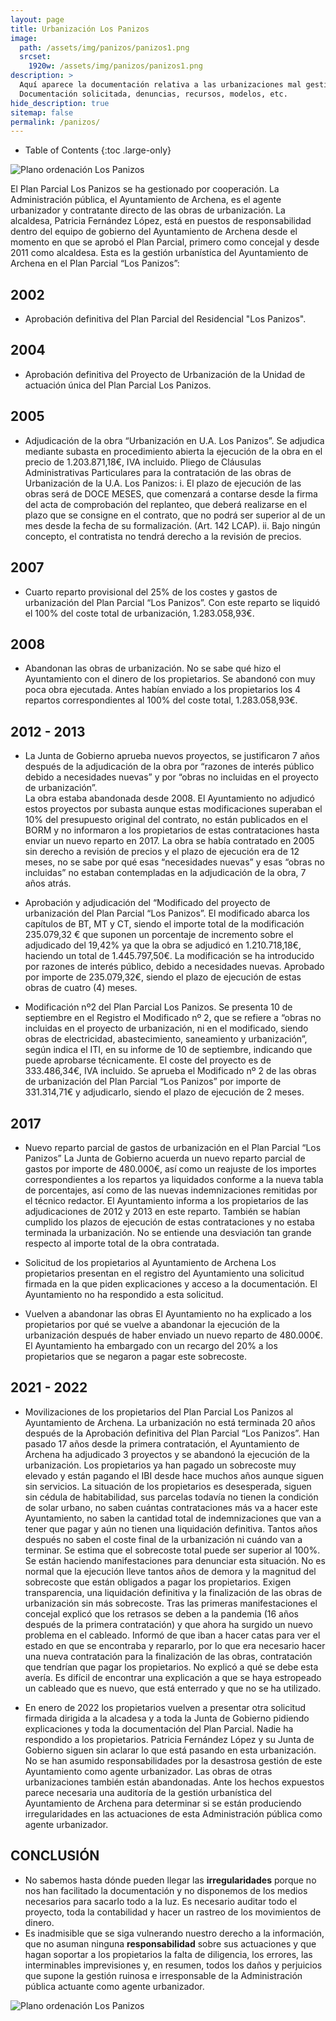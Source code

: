 ```yaml
---
layout: page
title: Urbanización Los Panizos
image: 
  path: /assets/img/panizos/panizos1.png
  srcset:
    1920w: /assets/img/panizos/panizos1.png
description: >
  Aquí aparece la documentación relativa a las urbanizaciones mal gestionadas por el Ayuntamiento de Archena.
  Documentación solicitada, denuncias, recursos, modelos, etc. 
hide_description: true
sitemap: false
permalink: /panizos/
---
```


- Table of Contents
{:toc .large-only}

![Plano ordenación Los Panizos](/assets/img/panizos/panizos1.png)

El Plan Parcial Los Panizos se ha gestionado por cooperación. La Administración pública, el Ayuntamiento de Archena, es el agente urbanizador y contratante directo de las obras de urbanización. 
La alcaldesa, Patricia Fernández López, está en puestos de responsabilidad dentro del equipo de gobierno del Ayuntamiento de Archena desde el momento en que se aprobó el Plan Parcial, primero como concejal y desde 2011 como alcaldesa. 
Esta es la gestión urbanística del Ayuntamiento de Archena en el Plan Parcial “Los Panizos”:

## 2002
- Aprobación definitiva del Plan Parcial del Residencial "Los Panizos". 

## 2004
- Aprobación definitiva del Proyecto de Urbanización de la Unidad de actuación única del Plan Parcial Los Panizos.

## 2005
- Adjudicación de la obra “Urbanización en U.A. Los Panizos”.
Se adjudica mediante subasta en procedimiento abierta la ejecución de la obra en el precio de 1.203.871,18€, IVA incluido.
Pliego de Cláusulas Administrativas Particulares para la contratación de las obras de Urbanización de la U.A. Los Panizos:
  i.	El plazo de ejecución de las obras será de DOCE MESES, que comenzará a contarse desde la firma del acta de comprobación del replanteo, que deberá realizarse en el plazo que se consigne en el contrato, que no podrá ser superior al de un mes desde la fecha de su formalización. (Art. 142 LCAP).
  ii.	Bajo ningún concepto, el contratista no tendrá derecho a la revisión de precios.

## 2007
- Cuarto reparto provisional del 25% de los costes y gastos de urbanización del Plan Parcial “Los Panizos”.
Con este reparto se liquidó el 100% del coste total de urbanización, 1.283.058,93€.

## 2008
- Abandonan las obras de urbanización. 
No se sabe qué hizo el Ayuntamiento con el dinero de los propietarios. Se abandonó con muy poca obra ejecutada. Antes habían enviado a los propietarios los 4 repartos correspondientes al 100% del coste total, 1.283.058,93€. 

## 2012 - 2013
- La Junta de Gobierno aprueba nuevos proyectos, se justificaron 7 años después de la adjudicación de la obra por “razones de interés público debido a necesidades nuevas” y por “obras no incluidas en el proyecto de urbanización”.  
La obra estaba abandonada desde 2008. El Ayuntamiento no adjudicó estos proyectos por subasta aunque estas modificaciones superaban el 10% del presupuesto original del contrato, no están publicados en el BORM y no informaron a los propietarios de estas contrataciones hasta enviar un nuevo reparto en 2017. 
La obra se había contratado en 2005 sin derecho a revisión de precios y el plazo de ejecución era de 12 meses, no se sabe por qué esas “necesidades nuevas” y esas “obras no incluidas” no estaban contempladas en la adjudicación de la obra, 7 años atrás. 

- Aprobación y adjudicación del “Modificado del proyecto de urbanización del Plan Parcial “Los Panizos”.
El modificado abarca los capítulos de BT, MT y CT, siendo el importe total de la modificación 235.079,32 € que suponen un porcentaje de incremento sobre el adjudicado del 19,42% ya que la obra se adjudicó en 1.210.718,18€, haciendo un total de 1.445.797,50€.
La modificación se ha introducido por razones de interés público, debido a necesidades nuevas.
Aprobado por importe de 235.079,32€, siendo el plazo de ejecución de estas obras de cuatro (4) meses.

- Modificación nº2 del Plan Parcial Los Panizos.
Se presenta 10 de septiembre en el Registro el Modificado nº 2, que se refiere a “obras no incluidas en el proyecto de urbanización, ni en el modificado, siendo obras de electricidad, abastecimiento, saneamiento y urbanización”, según indica el ITI, en su informe de 10 de septiembre, indicando que puede aprobarse técnicamente. El coste del proyecto es de 333.486,34€, IVA incluido. 
Se aprueba el Modificado nº 2 de las obras de urbanización del Plan Parcial “Los Panizos” por importe de 331.314,71€ y adjudicarlo, siendo el plazo de ejecución de 2 meses.

## 2017
- Nuevo reparto parcial de gastos de urbanización en el Plan Parcial “Los Panizos” 
La Junta de Gobierno acuerda un nuevo reparto parcial de gastos por importe de 480.000€, así como un reajuste de los importes correspondientes a los repartos ya liquidados conforme a la nueva tabla de porcentajes, así como de las nuevas indemnizaciones remitidas por el técnico redactor.
El Ayuntamiento informa a los propietarios de las adjudicaciones de 2012 y 2013 en este reparto. También se habían cumplido los plazos de ejecución de estas contrataciones y no estaba terminada la urbanización. 
No se entiende una desviación tan grande respecto al importe total de la obra contratada. 

- Solicitud de los propietarios al Ayuntamiento de Archena
Los propietarios presentan en el registro del Ayuntamiento una solicitud firmada en la que piden explicaciones y acceso a la documentación. El Ayuntamiento no ha respondido a esta solicitud. 

- Vuelven a abandonar las obras 
El Ayuntamiento no ha explicado a los propietarios por qué se vuelve a abandonar la ejecución de la urbanización después de haber enviado un nuevo reparto de 480.000€. El Ayuntamiento ha embargado con un recargo del 20% a los propietarios que se negaron a pagar este sobrecoste.

## 2021 - 2022
- Movilizaciones de los propietarios del Plan Parcial Los Panizos al Ayuntamiento de Archena. La urbanización no está terminada 20 años después de la Aprobación definitiva del Plan Parcial “Los Panizos”.
Han pasado 17 años desde la primera contratación, el Ayuntamiento de Archena ha adjudicado 3 proyectos y se abandonó la ejecución de la urbanización. Los propietarios ya han pagado un sobrecoste muy elevado y están pagando el IBI desde hace muchos años aunque siguen sin servicios. 
La situación de los propietarios es desesperada, siguen sin cédula de habitabilidad, sus parcelas todavía no tienen la condición de solar urbano, no saben cuántas contrataciones más va a hacer este Ayuntamiento, no saben la cantidad total de indemnizaciones que van a tener que pagar y aún no tienen una liquidación definitiva. Tantos años después no saben el coste final de la urbanización ni cuándo van a terminar. Se estima que el sobrecoste total puede ser superior al 100%.
Se están haciendo manifestaciones para denunciar esta situación. No es normal que la ejecución lleve tantos años de demora y la magnitud del sobrecoste que están obligados a pagar los propietarios. Exigen transparencia, una liquidación definitiva y la finalización de las obras de urbanización sin más sobrecoste. 
Tras las primeras manifestaciones el concejal explicó que los retrasos se deben a la pandemia (16 años después de la primera contratación) y que ahora ha surgido un nuevo problema en el cableado. Informó de que iban a hacer catas para ver el estado en que se encontraba y repararlo, por lo que era necesario hacer una nueva contratación para la finalización de las obras, contratación que tendrían que pagar los propietarios. No explicó a qué se debe esta avería. Es difícil de encontrar una explicación a que se haya estropeado un cableado que es nuevo, que está enterrado y que no se ha utilizado. 

- En enero de 2022 los propietarios vuelven a presentar otra solicitud firmada dirigida a la alcadesa y a toda la Junta de Gobierno pidiendo explicaciones y toda la documentación del Plan Parcial. Nadie ha respondido a los propietarios.
Patricia Fernández López y su Junta de Gobierno siguen sin aclarar lo que está pasando en esta urbanización. 
No se han asumido responsabilidades por la desastrosa gestión de este Ayuntamiento como agente urbanizador. 
Las obras de otras urbanizaciones también están abandonadas.
Ante los hechos expuestos parece necesaria una auditoría de la gestión urbanística del Ayuntamiento de Archena para determinar si se están produciendo irregularidades en las actuaciones de esta Administración pública como agente urbanizador.

## CONCLUSIÓN
- No sabemos hasta dónde pueden llegar las **irregularidades** porque no nos han facilitado la documentación y no disponemos de los medios necesarios para sacarlo todo a la luz. Es necesario auditar todo el proyecto, toda la contabilidad y hacer un rastreo de los movimientos de dinero. 
- Es inadmisible que se siga vulnerando nuestro derecho a la información, que no asuman ninguna **responsabilidad** sobre sus actuaciones y que hagan soportar a los propietarios la falta de diligencia, los errores, las interminables imprevisiones y, en resumen, todos los daños y perjuicios que supone la gestión ruinosa e irresponsable de la Administración pública actuante como agente urbanizador. 

![Plano ordenación Los Panizos](/assets/img/panizos/panizos2.jpg)